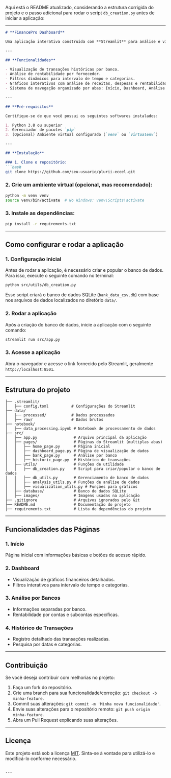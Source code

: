 Aqui está o README atualizado, considerando a estrutura corrigida do projeto e o passo adicional para rodar o script `db_creation.py` antes de iniciar a aplicação:

---

```markdown
# **FinancePro Dashboard**

Uma aplicação interativa construída com **Streamlit** para análise e visualização de dados financeiros, desenvolvida para uma assistência técnica de aparelhos de refrigeração, linha branca, e outros serviços. O aplicativo permite aos usuários monitorar transações, identificar fornecedores mais rentáveis, e realizar análises financeiras detalhadas.

---

## **Funcionalidades**

- Visualização de transações históricas por banco.
- Análise de rentabilidade por fornecedor.
- Filtros dinâmicos para intervalo de tempo e categorias.
- Gráficos interativos com análise de receitas, despesas e rentabilidade.
- Sistema de navegação organizado por abas: Início, Dashboard, Análise por Bancos, e Histórico de Transações.

---

## **Pré-requisitos**

Certifique-se de que você possui os seguintes softwares instalados:

1. Python 3.8 ou superior
2. Gerenciador de pacotes `pip`
3. (Opcional) Ambiente virtual configurado (`venv` ou `virtualenv`)

---

## **Instalação**

### 1. Clone o repositório:
```bash
git clone https://github.com/seu-usuario/plurii-eceel.git
```

### 2. Crie um ambiente virtual (opcional, mas recomendado):
```bash
python -m venv venv
source venv/bin/activate  # No Windows: venv\Scripts\activate
```

### 3. Instale as dependências:
```bash
pip install -r requirements.txt
```

---

## **Como configurar e rodar a aplicação**

### **1. Configuração inicial**
Antes de rodar a aplicação, é necessário criar e popular o banco de dados. Para isso, execute o seguinte comando no terminal:
```bash
python src/utils/db_creation.py
```

Esse script criará o banco de dados SQLite (`bank_data_csv.db`) com base nos arquivos de dados localizados no diretório `data/`.

### **2. Rodar a aplicação**
Após a criação do banco de dados, inicie a aplicação com o seguinte comando:
```bash
streamlit run src/app.py
```

### **3. Acesse a aplicação**
Abra o navegador e acesse o link fornecido pelo Streamlit, geralmente `http://localhost:8501`.

---

## **Estrutura do projeto**

```plaintext
├── .streamlit/
│   ├── config.toml          # Configurações do Streamlit
├── data/
│   ├── processed/           # Dados processados
│   ├── raw/                 # Dados brutos
├── notebook/
│   ├── data_processing.ipynb # Notebook de processamento de dados
├── src/
│   ├── app.py                # Arquivo principal da aplicação
│   ├── pages/                # Páginas do Streamlit (multiplas abas)
│   │   ├── home_page.py      # Página inicial
│   │   ├── dashboard_page.py # Página de visualização de dados
│   │   ├── bank_page.py      # Análise por banco
│   │   ├── historic_page.py  # Histórico de transações
│   ├── utils/                # Funções de utilidade
│   │   ├── db_creation.py    # Script para criar/popular o banco de dados
│   │   ├── db_utils.py       # Gerenciamento de banco de dados
│   │   ├── analysis_utils.py # Funções de análise de dados
│   │   ├── visualization_utils.py # Funções para gráficos
│   ├── database/             # Banco de dados SQLite
│   ├── images/               # Imagens usadas na aplicação
├── .gitignore                # Arquivos ignorados pelo Git
├── README.md                 # Documentação do projeto
├── requirements.txt          # Lista de dependências do projeto
```

---

## **Funcionalidades das Páginas**

### **1. Início**
Página inicial com informações básicas e botões de acesso rápido.

### **2. Dashboard**
- Visualização de gráficos financeiros detalhados.
- Filtros interativos para intervalo de tempo e categorias.

### **3. Análise por Bancos**
- Informações separadas por banco.
- Rentabilidade por contas e subcontas específicas.

### **4. Histórico de Transações**
- Registro detalhado das transações realizadas.
- Pesquisa por datas e categorias.

---

## **Contribuição**

Se você deseja contribuir com melhorias no projeto:

1. Faça um fork do repositório.
2. Crie uma branch para sua funcionalidade/correção: `git checkout -b minha-feature`.
3. Commit suas alterações: `git commit -m 'Minha nova funcionalidade'`.
4. Envie suas alterações para o repositório remoto: `git push origin minha-feature`.
5. Abra um Pull Request explicando suas alterações.

---

## **Licença**

Este projeto está sob a licença [MIT](LICENSE). Sinta-se à vontade para utilizá-lo e modificá-lo conforme necessário.
```

---

